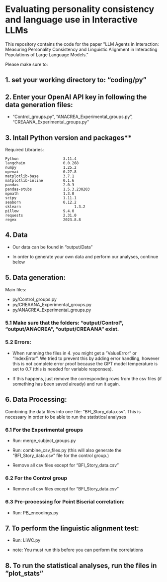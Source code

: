 # Evaluating personality consistency and language use in Interactive LLMs
This repository contains the code for the paper "LLM Agents in Interaction: Measuring Personality Consistency and Linguistic Alignment in Interacting Populations of Large Language Models."

Please make sure to:

## 1. set your working directory to: “coding/py”

## 2. Enter your OpenAI API key in following the data generation files:

- “Control_groups.py”, “ANACREA_Experimental_groups.py”, “CREAANA_Experimental_groups.py”

## 3. Intall Python version and packages**

Required Libraries:
```
Python                    3.11.4
langchain                 0.0.268
numpy                     1.25.2
openai                    0.27.8 
matplotlib-base           3.7.1             
matplotlib-inline         0.1.6
pandas                    2.0.3           
pandas-stubs              1.5.3.230203    
mpmath                    1.3.0
scipy                     1.11.1
seaborn                   0.12.2
sklearn				           1.3.2           
pillow                    9.4.0
requests                  2.31.0
regex                     2023.8.8
```

## 4. Data

- Our data can be found in “output/Data”

- In order to generate your own data and perform our analyses, continue below

## 5. Data generation:
Main files:
- py/Control_groups.py
- py/CREAANA_Experimental_groups.py
- py/ANACREA_Experimental_groups.py

### 5.1 Make sure that the folders: “output/Control”, “output/ANACREA”, “output/CREAANA” exist.

### 5.2 Errors: 

- When runnning the files in 4. you might get a ”ValueError” or “IndexError”. We tried to prevent this by adding error handling, however this is not complete error proof because the GPT model temperature is set to 0.7 (this is needed for variable responses). 

- If this happens, just remove the corresponding rows from the csv files (if something has been saved already) and run it again.

## 6. Data Processing: 
Combining the data files into one file: “BFI_Story_data.csv”. This is necessary in order to be able to run the statistical analyses

### 6.1 For the Experimental groups
- Run: merge_subject_groups.py
- Run: combine_csv_files.py  (this will also generate the “BFI_Story_data.csv” file for the control group.)

- Remove all csv files except for “BFI_Story_data.csv”

### 6.2 For the Control group
- Remove all csv files except for “BFI_Story_data.csv”

### 6.3 Pre-processing for Point Biserial correlation:
- Run: PB_encodings.py

## 7. To perform the linguistic alignment test:
- Run: LIWC.py

- note: You must run this before you can perform the correlations

## 8. To run the statistical analyses, run the files in ”plot_stats”


